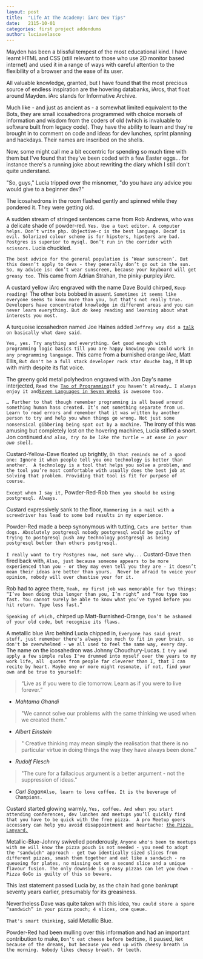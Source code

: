 ```yaml
---
layout: post
title:  "Life At The Academy: iArc Dev Tips"
date:   2115-10-01
categories: first project addendums
author: luciavelasco
---
```



Mayden has been a blissful tempest of the most educational kind. I have learnt HTML and CSS (still relevant to those who use 2D monitor based internet) and used it in a range of ways with careful attention to the flexibility of a browser and the ease of its user.

All valuable knowledge, granted, but I have found that the most precious source of endless inspiration are the hovering databanks, iArcs, that float around Mayden. iArc stands for Informative Archive.

Much like - and just as ancient as - a somewhat limited equivalent to the Bots, they are small icosahedrons programmed with choice morsels of information and wisdom from the coders of old (which is invaluable to software built from legacy code). They have the ability to learn and they're brought in to comment on code and ideas for dev lunches, sprint planning and hackdays. Their names are inscribed on the shells.

Now, some might call me a bit eccentric for spending so much time with them but I've found that they've been coded with a few Easter eggs... for instance there's a running joke about rewriting the diary which I still don't quite understand.



"So, guys," Lucia tripped over the misnomer, "do you have any advice you would give to a beginner dev?"

The icosahedrons in the room flashed gently and spinned while they pondered it. They were getting old.

A sudden stream of stringed sentences came from Rob Andrews, who was a delicate shade of powder-red. `Yes. Use a text editor. A computer helps. Don’t write php. Objective-c is the best language. Decaf is evil. Solarized colour scheme is for hipsters, hipsters are bad. Postgres is superior to mysql. Don’t run in the corridor with scissors.` Lucia chuckled.

`The best advice for the general population is ‘Wear sunscreen’. But this doesn’t apply to devs - they generally don’t go out in the sun. So, my advice is: don’t wear sunscreen, because your keyboard will get greasy too.` This came from Adrian Strahan, the pinky-purpley iArc. 

A custard yellow iArc engraved with the name Dave Bould chirped, `Keep reading!` The other bots bobbed in assent. `Sometimes it seems like everyone seems to know more than you, but that's not really true. Developers have concentrated knowledge in different areas and you can never learn everything. But `_`do`_` keep reading and learning about what interests you most.`

A turquoise icosahedron named Joe Haines added `Jeffrey way did a `[`talk`](https://laracasts.com/lessons/jeffrey-way-laracon-2015-presentation)` on basically what dave said.`

`Yes, yes. Try anything and everything. Get good enough with programming logic basics till you are happy knowing you could work in any programming language.` This came from a burnished orange iArc, Matt Ellis, `But don't be a full stack developer rock star douche bag,` it lit up with mirth despite its flat voice.

The greeny gold metal polyhedron engraved with Jon Day's name interjected, `Read the `[`Tao of Programming`](http://www.mit.edu/~xela/tao.html)` if you haven’t already… I always enjoy it and `[`Seven Languages in Seven Weeks`](http://www.amazon.co.uk/Seven-Languages-Weeks-Programming-Programmers/dp/193435659X)` is awesome too.`

`… Further to that though remember programming is all based around something human hass created. It’s not something separate from us. Learn to read errors and remember that it was written by another person to try and help you when things go wrong. Not just some nonsensical gibbering being spat out by a machine.` The irony of this was amusing but completely lost on the hovering machines, Lucia stifled a snort. Jon continued *`And also, try to be like the turtle – at ease in your own shell.`*

Custard-Yellow-Dave floated up brightly, `Oh that reminds me of a good one: Ignore it when people tell you one technology is better than another.  A technology is a tool that helps you solve a problem, and the tool you’re most comfortable with usually does the best job at solving that problem.
Providing that tool is fit for purpose of course.`

`Except when I say it,` Powder-Red-Rob `Then you should be using postgresql. Always.`

Custard expressively sank to the floor, `Hammering in a nail with a screwdriver has lead to some bad results in my experience.`

Powder-Red made a beep synonymous with tutting, `Cats are better than dogs. Absolutely postgresql nobody postgresql would be guilty of trying to postgresql push any technology postgresql as being postgresql better than others postgresql.`

`I really want to try Postgres now, not sure why...` Custard-Dave then fired back with, `Also, just because someone appears to be more experienced than you - or they may even tell you they are - it doesn’t mean their ideas are better than yours.  Never be afraid to voice your opinion, nobody will ever chastise your for it.`

Rob had to agree there, `Yeah, my first job was memorable for two things: “I’ve been doing this longer than you, I’m right” and “You type too fast. You cannot surely be able to know what you’ve typed before you hit return. Type less fast.”`

`Speaking of which,` chirped up Matt-Burnished-Orange, `Don’t be ashamed of your old code, but recognise its flaws.`

A metallic blue iArc behind Lucia chipped in, `Everyone has said great stuff, just remember there's always too much to fit in your brain, so don't be overwhelmed - we all used to feel the same way, every day.` The name on the icosahedron was Johnny Choudhury-Lucas. `I try and apply a few simple rules I've drummed into myself over the years to my work life, all  quotes from people far cleverer than I, that I can recite by heart. Maybe one or more might resonate, if not, find your own and be true to yourself:`
>“Live as if you were to die tomorrow. Learn as if you were to live forever.”
- ​_Mahtama Ghandi_​
>"We cannot solve our problems with the same thinking we used when we created them."
- ​_Albert Einstein_​
>" Creative thinking may mean simply the realisation that there is no particular virtue in doing things the way they have always been done."
- ​_Rudolf Flesch_​
>"The cure for a fallacious argument is a better argument - not the suppression of ideas."
- ​_Carl Sagan_​
`Also, learn to love coffee.
It is the beverage of Champions.`

Custard started glowing warmly, `Yes, coffee. And when you start attending conferences, dev lunches and meetups you’ll quickly find that you have to be quick with the free pizza.  A pro Meetup goers accessory can help you avoid disappointment and heartache: `[`the Pizza Lanyard.`](http://www.independent.co.uk/life-style/food-and-drink/news/the-pizza-lanyard-is-the-only-accessory-you-need-a6673986.html)

Metallic-Blue-Johnny swivelled ponderously, `Anyone who's been to meetups with me will know the pizza pouch is not needed - you need to adopt the "sandwich" approach - get two identically sized slices from different pizzas, smash them together and eat like a sandwich - no queueing for plates, no missing out on a second slice and a unique flavour fusion. The only downside is greasy pizzas can let you down - Pizza GoGo is guilty of this so beware.`

This last statement passed Lucia by, as the chain had gone bankrupt seventy years earlier, presumably for its greasiness. 

Nevertheless Dave was quite taken with this idea, `You could store a spare “sandwich” in your pizza pouch; 4 slices, one queue.`

`That's smart thinking,` said Metallic Blue.

Powder-Red had been mulling over this information and had an important contribution to make, `Don’t eat cheese before bedtime,` it paused, `Not because of the dreams, but because you end up with cheesy breath in the morning. Nobody likes cheesy breath. Or teeth.`

